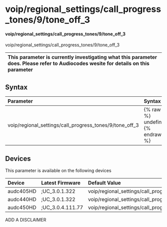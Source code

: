 ﻿---
description: voip/regional_settings/call_progress_tones/9/tone_off_3
search: false
---

# voip/regional_settings/call_progress_tones/9/tone_off_3

#### voip/regional_settings/call_progress_tones/9/tone_off_3

voip/regional_settings/call_progress_tones/9/tone_off_3


| This parameter is currently investigating what this parameter does. Please refer to Audiocodes wesite for details on this parameter | 
| :--- |

## Syntax
| Parameter | Syntax |
| :--- | :--- |
|voip/regional_settings/call_progress_tones/9/tone_off_3 | {% raw %} undefined {% endraw %}|

## Devices
This parameter is available on the following devices

| Device | Latest Firmware | Default Value |
|:---|:---|:---|
| audc405HD | ;UC_3.0.1.322 | voip/regional_settings/call_progress_tones/9/tone_off_3=0 
| audc440HD | ;UC_3.0.1.322 | voip/regional_settings/call_progress_tones/9/tone_off_3=0 
| audc450HD | ;UC_3.0.4.111.77 | voip/regional_settings/call_progress_tones/9/tone_off_3=0 

ADD A DISCLAIMER
